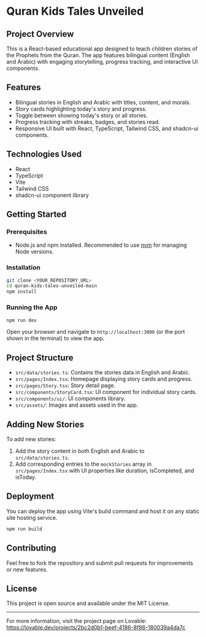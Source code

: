 # Quran Kids Tales Unveiled

## Project Overview

This is a React-based educational app designed to teach children stories of the Prophets from the Quran. The app features bilingual content (English and Arabic) with engaging storytelling, progress tracking, and interactive UI components.

## Features

- Bilingual stories in English and Arabic with titles, content, and morals.
- Story cards highlighting today's story and progress.
- Toggle between showing today's story or all stories.
- Progress tracking with streaks, badges, and stories read.
- Responsive UI built with React, TypeScript, Tailwind CSS, and shadcn-ui components.

## Technologies Used

- React
- TypeScript
- Vite
- Tailwind CSS
- shadcn-ui component library

## Getting Started

### Prerequisites

- Node.js and npm installed. Recommended to use [nvm](https://github.com/nvm-sh/nvm#installing-and-updating) for managing Node versions.

### Installation

```bash
git clone <YOUR_REPOSITORY_URL>
cd quran-kids-tales-unveiled-main
npm install
```

### Running the App

```bash
npm run dev
```

Open your browser and navigate to `http://localhost:3000` (or the port shown in the terminal) to view the app.

## Project Structure

- `src/data/stories.ts`: Contains the stories data in English and Arabic.
- `src/pages/Index.tsx`: Homepage displaying story cards and progress.
- `src/pages/Story.tsx`: Story detail page.
- `src/components/StoryCard.tsx`: UI component for individual story cards.
- `src/components/ui/`: UI components library.
- `src/assets/`: Images and assets used in the app.

## Adding New Stories

To add new stories:

1. Add the story content in both English and Arabic to `src/data/stories.ts`.
2. Add corresponding entries to the `mockStories` array in `src/pages/Index.tsx` with UI properties like duration, isCompleted, and isToday.

## Deployment

You can deploy the app using Vite's build command and host it on any static site hosting service.

```bash
npm run build
```

## Contributing

Feel free to fork the repository and submit pull requests for improvements or new features.

## License

This project is open source and available under the MIT License.

---

For more information, visit the project page on Lovable: https://lovable.dev/projects/2bc2d0b1-beef-4186-8f86-180039a4da7c
